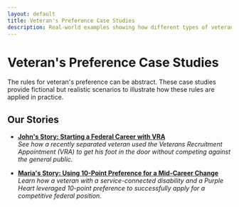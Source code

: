 ```yaml
---
layout: default
title: Veteran's Preference Case Studies
description: Real-world examples showing how different types of veteran's preference and appointing authorities work in practice.
---
```


# Veteran's Preference Case Studies

The rules for veteran's preference can be abstract. These case studies provide fictional but realistic scenarios to illustrate how these rules are applied in practice.

## Our Stories

*   **[John's Story: Starting a Federal Career with VRA](./case-study-vra.md)**
    <br>_See how a recently separated veteran used the Veterans Recruitment Appointment (VRA) to get his foot in the door without competing against the general public._

*   **[Maria's Story: Using 10-Point Preference for a Mid-Career Change](./case-study-10-point-xp.md)**
    <br>_Learn how a veteran with a service-connected disability and a Purple Heart leveraged 10-point preference to successfully apply for a competitive federal position._
